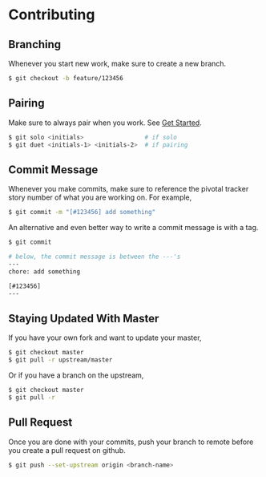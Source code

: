 # Contributing

## Branching
Whenever you start new work, make sure to create a new branch.
```bash
$ git checkout -b feature/123456
```

## Pairing
Make sure to always pair when you work. See [Get Started](/docs/get_started.md).
```bash
$ git solo <initials>                 # if solo
$ git duet <initials-1> <initials-2>  # if pairing
```

## Commit Message
Whenever you make commits, make sure to reference the pivotal tracker story number of what you are working on. For example,
```bash
$ git commit -m "[#123456] add something"
```

An alternative and even better way to write a commit message is with a tag.
```bash
$ git commit

# below, the commit message is between the ---'s
---
chore: add something

[#123456]
---
```

## Staying Updated With Master
If you have your own fork and want to update your master,
```bash
$ git checkout master
$ git pull -r upstream/master
```

Or if you have a branch on the upstream,
```bash
$ git checkout master
$ git pull -r
```

## Pull Request
Once you are done with your commits, push your branch to remote before you create a pull request on github.
```bash
$ git push --set-upstream origin <branch-name>
```
